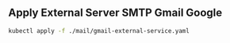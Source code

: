## Apply External Server SMTP Gmail Google
```bash
kubectl apply -f ./mail/gmail-external-service.yaml
```